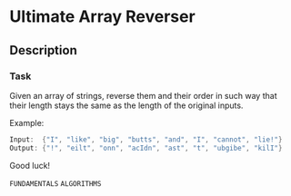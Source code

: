 # Ultimate Array Reverser

## Description 

### Task
Given an array of strings, reverse them and their order in such way that their length stays the same as the length of the original inputs.

Example:
```java
Input:  {"I", "like", "big", "butts", "and", "I", "cannot", "lie!"}
Output: {"!", "eilt", "onn", "acIdn", "ast", "t", "ubgibe", "kilI"}
```
Good luck!

`FUNDAMENTALS` `ALGORITHMS`

